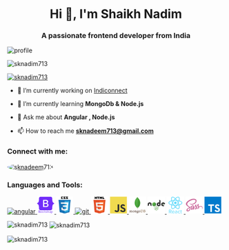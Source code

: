 <h1 align="center">Hi 👋, I'm Shaikh Nadim</h1>
<h3 align="center">A passionate frontend developer from India</h3>
<img src="https://lh3.googleusercontent.com/a/ACg8ocI0bERFEmHNa_PkQjl63kYp-Ha8PUPdYUAQV0US_NLlOkEwhFNU=s288-c-no" alt="profile" width="400" >
<p align="left"> <img src="https://komarev.com/ghpvc/?username=sknadim713&label=Profile%20views&color=0e75b6&style=flat" alt="sknadim713" /> </p>

<p align="left"> <a href="https://github.com/ryo-ma/github-profile-trophy"><img src="https://github-profile-trophy.vercel.app/?username=sknadim713" alt="sknadim713" /></a> </p>

- 🔭 I’m currently working on [Indiconnect](https://www.indiconnect.in/)

- 🌱 I’m currently learning **MongoDb & Node.js**

- 💬 Ask me about **Angular , Node.js**

- 📫 How to reach me **sknadeem713@gmail.com**

<h3 align="left">Connect with me:</h3>
<p align="left">
<a href="https://instagram.com/sknadeem713" target="blank"><img align="center" src="https://raw.githubusercontent.com/rahuldkjain/github-profile-readme-generator/master/src/images/icons/Social/instagram.svg" alt="sknadeem713" height="30" width="40"  style="border-radius: 50%"/></a>
</p>

<h3 align="left">Languages and Tools:</h3>
<p align="left"> <a href="https://angular.io" target="_blank" rel="noreferrer"> <img src="https://angular.io/assets/images/logos/angular/angular.svg" alt="angular" width="40" height="40"/> </a> <a href="https://getbootstrap.com" target="_blank" rel="noreferrer"> <img src="https://raw.githubusercontent.com/devicons/devicon/master/icons/bootstrap/bootstrap-plain-wordmark.svg" alt="bootstrap" width="40" height="40"/> </a> <a href="https://www.w3schools.com/css/" target="_blank" rel="noreferrer"> <img src="https://raw.githubusercontent.com/devicons/devicon/master/icons/css3/css3-original-wordmark.svg" alt="css3" width="40" height="40"/> </a> <a href="https://git-scm.com/" target="_blank" rel="noreferrer"> <img src="https://www.vectorlogo.zone/logos/git-scm/git-scm-icon.svg" alt="git" width="40" height="40"/> </a> <a href="https://www.w3.org/html/" target="_blank" rel="noreferrer"> <img src="https://raw.githubusercontent.com/devicons/devicon/master/icons/html5/html5-original-wordmark.svg" alt="html5" width="40" height="40"/> </a> <a href="https://developer.mozilla.org/en-US/docs/Web/JavaScript" target="_blank" rel="noreferrer"> <img src="https://raw.githubusercontent.com/devicons/devicon/master/icons/javascript/javascript-original.svg" alt="javascript" width="40" height="40"/> </a> <a href="https://www.mongodb.com/" target="_blank" rel="noreferrer"> <img src="https://raw.githubusercontent.com/devicons/devicon/master/icons/mongodb/mongodb-original-wordmark.svg" alt="mongodb" width="40" height="40"/> </a> <a href="https://nodejs.org" target="_blank" rel="noreferrer"> <img src="https://raw.githubusercontent.com/devicons/devicon/master/icons/nodejs/nodejs-original-wordmark.svg" alt="nodejs" width="40" height="40"/> </a> <a href="https://reactjs.org/" target="_blank" rel="noreferrer"> <img src="https://raw.githubusercontent.com/devicons/devicon/master/icons/react/react-original-wordmark.svg" alt="react" width="40" height="40"/> </a> <a href="https://sass-lang.com" target="_blank" rel="noreferrer"> <img src="https://raw.githubusercontent.com/devicons/devicon/master/icons/sass/sass-original.svg" alt="sass" width="40" height="40"/> </a> <a href="https://www.typescriptlang.org/" target="_blank" rel="noreferrer"> <img src="https://raw.githubusercontent.com/devicons/devicon/master/icons/typescript/typescript-original.svg" alt="typescript" width="40" height="40"/> </a> </p>

<p><img align="left" src="https://github-readme-stats.vercel.app/api/top-langs?username=sknadim713&show_icons=true&locale=en&layout=compact" alt="sknadim713" /></p>

<p>&nbsp;<img align="center" src="https://github-readme-stats.vercel.app/api?username=sknadim713&show_icons=true&locale=en" alt="sknadim713" /></p>

<p><img align="center" src="https://github-readme-streak-stats.herokuapp.com/?user=sknadim713&" alt="sknadim713" /></p>
